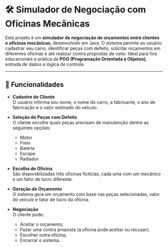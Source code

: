 # 🛠️ Simulador de Negociação com Oficinas Mecânicas

Este projeto é um **simulador de negociação de orçamentos entre clientes e oficinas mecânicas**, desenvolvido em Java. O sistema permite ao usuário cadastrar seu carro, identificar peças com defeito, solicitar orçamentos em diferentes oficinas e até realizar contra propostas de valor. Ideal para fins educacionais e prática de **POO (Programação Orientada a Objetos)**, entrada de dados e lógica de controle.

---

## 🔧 Funcionalidades

- **Cadastro de Cliente**  
  O usuário informa seu nome, o nome do carro, a fabricante, o ano de fabricação e o valor estimado do veículo.

- **Seleção de Peças com Defeito**  
  O cliente escolhe quais peças precisam de manutenção dentre as seguintes opções:
  - Motor
  - Freio
  - Bateria
  - Escape
  - Radiador

- **Escolha de Oficina**  
  São disponibilizadas três oficinas fictícias, cada uma com um mecânico e um fator de lucro diferente.

- **Geração de Orçamento**  
  O sistema gera um orçamento com base nas peças selecionadas, valor do veículo e fator de lucro da oficina.

- **Negociação**  
  O cliente pode:
  - Aceitar o orçamento;
  - Fazer uma contra proposta (a oficina pode aceitar ou recusar);
  - Escolher outra oficina;
  - Encerrar o sistema.
